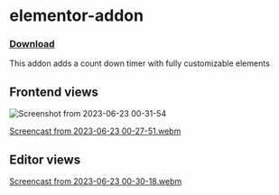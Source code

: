 # elementor-addon
### [Download](https://github.com/abkarim/elementor-addon/archive/refs/heads/plugin.zip)
This addon adds a count down timer with fully customizable elements

## Frontend views
![Screenshot from 2023-06-23 00-31-54](https://github.com/abkarim/elementor-addon/assets/84965867/b546216e-33a1-412d-808a-f890a6f0e2f1)

[Screencast from 2023-06-23 00-27-51.webm](https://github.com/abkarim/elementor-addon/assets/84965867/d34edc88-ab76-43f4-a7d8-aad1e8633cf6)

## Editor views
[Screencast from 2023-06-23 00-30-18.webm](https://github.com/abkarim/elementor-addon/assets/84965867/e49501d7-9813-4c8d-8d35-86bacf87b981)
